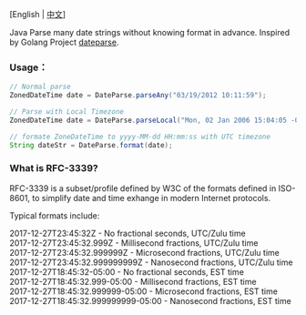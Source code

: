 
[English | [中文](README-ZH.md)]

Java Parse many date strings without knowing format in advance. Inspired by Golang Project [dateparse](https://github.com/araddon/dateparse).

### Usage：
```java
// Normal parse
ZonedDateTime date = DateParse.parseAny("03/19/2012 10:11:59");

// Parse with Local Timezone
ZonedDateTime date = DateParse.parseLocal("Mon, 02 Jan 2006 15:04:05 -0700");

// formate ZoneDateTime to yyyy-MM-dd HH:mm:ss with UTC timezone
String dateStr = DateParse.format(date);
```

### What is RFC-3339?

RFC-3339 is a subset/profile defined by W3C of the formats defined in ISO-8601, to simplify date and time exhange in modern Internet protocols.  

Typical formats include:  

2017-12-27T23:45:32Z - No fractional seconds, UTC/Zulu time  
2017-12-27T23:45:32.999Z - Millisecond fractions, UTC/Zulu time  
2017-12-27T23:45:32.999999Z - Microsecond fractions, UTC/Zulu time  
2017-12-27T23:45:32.999999999Z - Nanosecond fractions, UTC/Zulu time  
2017-12-27T18:45:32-05:00 - No fractional seconds, EST time  
2017-12-27T18:45:32.999-05:00 - Millisecond fractions, EST time  
2017-12-27T18:45:32.999999-05:00 - Microsecond fractions, EST time  
2017-12-27T18:45:32.999999999-05:00 - Nanosecond fractions, EST time  